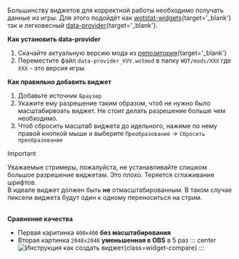 Большинству виджетов для корректной работы необходимо получать данные из игры. 
Для этого подойдёт как [wotstat-widgets](https://github.com/WOT-STAT/wotstat-widgets){target='_blank'} так и легковесный [data-provider](https://github.com/WOT-STAT/data-provider){target='_blank'}.

**Как установить data-provider**
1. Скачайте актуальную версию мода из [репозитория](https://github.com/WOT-STAT/data-provider/releases/latest){target='_blank'}
2. Переместите файл `data-provider_VVV.wotmod` в папку `WOT/mods/XXX` где `XXX` - это версия игры

**Как правильно добавить виджет**
1. Добавьте источник `Браузер`
2. Укажите ему разрешение таким образом, чтоб не нужно было масштабирвоать виджет. Не стоит делать разрешение больше чем необходимо.
3. Чтоб сбросить масштаб виджета до идельного, нажиме по нему правой кнопкой мыши и выберите `Преобразование` → `Сбросить преобразование`

> [!IMPORTANT]
> Уважаемые стримеры, пожалуйста, не устанавливайте слишком большое разрешение виджетам. Это плохо. Теряется сглаживание шрифтов.  
> В идеале виджет должен быть **не** отмасштабированным. В таком случае пиксели виджета будут один к одному переноситься на стрим.

\
**Сравнение качества**
- Первая каритинка `400x400` **без масштабирования**
- Вторая картинка `2048x2048` **уменьшенная в OBS** в 5 раз
::: center
![Инструкция как создать виджет](widgets-images/compare.png){class=widget-compare}
:::